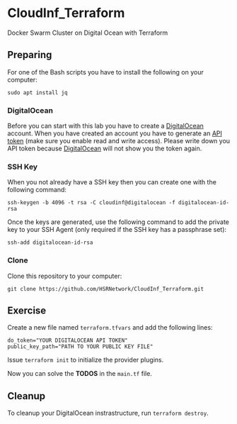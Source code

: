 # CloudInf_Terraform
Docker Swarm Cluster on Digital Ocean with Terraform

## Preparing
For one of the Bash scripts you have to install the following on your computer:
```
sudo apt install jq
```
### DigitalOcean
Before you can start with this lab you have to create a [DigitalOcean](https://m.do.co/c/2983f9d0dc6d) account. When you have created an account you have to generate an [API token](https://cloud.digitalocean.com/account/api/tokens) (make sure you enable read and write access). Please write down you API token because [DigitalOcean](https://m.do.co/c/2983f9d0dc6d) will not show you the token again.

### SSH Key
When you not already have a SSH key then you can create one with the following command:
```
ssh-keygen -b 4096 -t rsa -C cloudinf@digitalocean -f digitalocean-id-rsa
```
Once the keys are generated, use the following command to add the private key to your SSH Agent (only required if the SSH key has a passphrase set):
```
ssh-add digitalocean-id-rsa
```

### Clone
Clone this repository to your computer:
```
git clone https://github.com/HSRNetwork/CloudInf_Terraform.git
```

## Exercise
Create a new file named `terraform.tfvars` and add the following lines:
```
do_token="YOUR DIGITALOCEAN API TOKEN"
public_key_path="PATH TO YOUR PUBLIC KEY FILE"
```

Issue `terraform init` to initialize the provider plugins.

Now you can solve the **TODOS** in the `main.tf` file.

## Cleanup
To cleanup your DigitalOcean instrastructure, run `terraform destroy`.
